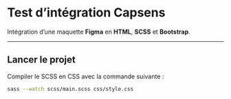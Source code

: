 # Test d’intégration Capsens

Intégration d’une maquette **Figma** en **HTML**, **SCSS** et **Bootstrap**.  

---

## Lancer le projet

Compiler le SCSS en CSS avec la commande suivante :

```bash
sass --watch scss/main.scss css/style.css
